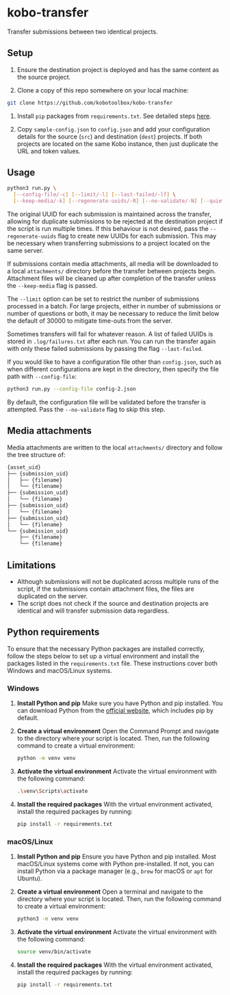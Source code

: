 # kobo-transfer

Transfer submissions between two identical projects.

## Setup

1. Ensure the destination project is deployed and has the same content as the
   source project.

1. Clone a copy of this repo somewhere on your local machine:

```bash
git clone https://github.com/kobotoolbox/kobo-transfer
```

1. Install `pip` packages from `requirements.txt`. See detailed steps [here](#python-requirements).

1. Copy `sample-config.json` to `config.json` and add your configuration details
   for the source (`src`) and destination (`dest`) projects. If both projects
   are located on the same Kobo instance, then just duplicate the URL and token
   values.

## Usage

```bash
python3 run.py \
  [--config-file/-c] [--limit/-l] [--last-failed/-lf] \
  [--keep-media/-k] [--regenerate-uuids/-R] [--no-validate/-N] [--quiet/-q]
```

The original UUID for each submission is maintained across the transfer,
allowing for duplicate submissions to be rejected at the destination project if
the script is run multiple times. If this behaviour is not desired, pass the
`--regenerate-uuids` flag to create new UUIDs for each submission. This may be
necessary when transferring submissions to a project located on the same server.

If submissions contain media attachments, all media will be downloaded to a
local `attachments/` directory before the transfer between projects begin.
Attachment files will be cleaned up after completion of the transfer unless the
`--keep-media` flag is passed.

The `--limit` option can be set to restrict the number of submissions processed
in a batch. For large projects, either in number of submissions or number of
questions or both, it may be necessary to reduce the limit below the default of
30000 to mitigate time-outs from the server.

Sometimes transfers will fail for whatever reason. A list of failed UUIDs is
stored in `.log/failures.txt` after each run. You can run the transfer again
with only these failed submissions by passing the flag `--last-failed`.

If you would like to have a configuration file other than `config.json`, such as
when different configurations are kept in the directory, then specify the file
path with `--config-file`:

```bash
python3 run.py --config-file config-2.json
```

By default, the configuration file will be validated before the transfer is
attempted. Pass the `--no-validate` flag to skip this step.

## Media attachments

Media attachments are written to the local `attachments/` directory and follow
the tree structure of:

```bash
{asset_uid}
├── {submission_uid}
│   ├── {filename}
│   └── {filename}
├── {submission_uid}
│   └── {filename}
├── {submission_uid}
│   └── {filename}
├── {submission_uid}
│   └── {filename}
└── {submission_uid}
    ├── {filename}
    └── {filename}
```

## Limitations

- Although submissions will not be duplicated across multiple runs of the
  script, if the submissions contain attachment files, the files are duplicated
  on the server.
- The script does not check if the source and destination projects are identical
  and will transfer submission data regardless.

## Python requirements

To ensure that the necessary Python packages are installed correctly, follow the steps below to set up a virtual environment and install the packages listed in the `requirements.txt` file. These instructions cover both Windows and macOS/Linux systems.

### Windows

1. **Install Python and pip**
   Make sure you have Python and pip installed. You can download Python from the [official website](https://www.python.org/downloads/), which includes pip by default.

2. **Create a virtual environment**
   Open the Command Prompt and navigate to the directory where your script is located. Then, run the following command to create a virtual environment:
   ```sh
   python -m venv venv
   ```

3. **Activate the virtual environment**
   Activate the virtual environment with the following command:
   ```sh
   .\venv\Scripts\activate
   ```

4. **Install the required packages**
   With the virtual environment activated, install the required packages by running:
   ```sh
   pip install -r requirements.txt
   ```

### macOS/Linux

1. **Install Python and pip**
   Ensure you have Python and pip installed. Most macOS/Linux systems come with Python pre-installed. If not, you can install Python via a package manager (e.g., `brew` for macOS or `apt` for Ubuntu).

2. **Create a virtual environment**
   Open a terminal and navigate to the directory where your script is located. Then, run the following command to create a virtual environment:
   ```sh
   python3 -m venv venv
   ```

3. **Activate the virtual environment**
   Activate the virtual environment with the following command:
   ```sh
   source venv/bin/activate
   ```

4. **Install the required packages**
   With the virtual environment activated, install the required packages by running:
   ```sh
   pip install -r requirements.txt
   ```